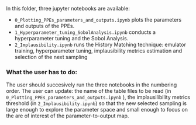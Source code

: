 In this folder, three jupyter notebooks are available:

- `0_Plotting_PPEs_parameters_and_outputs.ipynb` plots the parameters and outputs of the PPEs.
- `1_Hyperparameter_tuning_SobolAnalysis.ipynb` conducts a hyperparameter tuning and the Sobol Analysis.
- `2_Implausibility.ipynb` runs the History Matching technique: emulator training, hyperparameter tuning, 
implausibility metrics estimation and selection of the next sampling


### What the user has to do:

The user should succesively run the three notebooks in the numbering order.
The user can update: the name of the table files to be read (in `0_Plotting_PPEs_parameters_and_outputs.ipynb` ), the implausilibility metrics threshold (in `2_Implausibility.ipynb`) so that the new selected sampling is large enough to explore the parameter space and small enough to focus on the are of interest of the parameter-to-output map.
